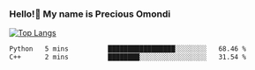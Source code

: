 ### Hello!👋 My name is Precious Omondi 

[![Top Langs](https://github-readme-stats.vercel.app/api/top-langs/?username=Presho99&langs_count=8&theme=dark)](https://github.com/Presho99/github-readme-stats)



<!--START_SECTION:waka-->

```txt
Python   5 mins          █████████████████░░░░░░░░   68.46 %
C++      2 mins          ████████░░░░░░░░░░░░░░░░░   31.54 %
```

<!--END_SECTION:waka-->

